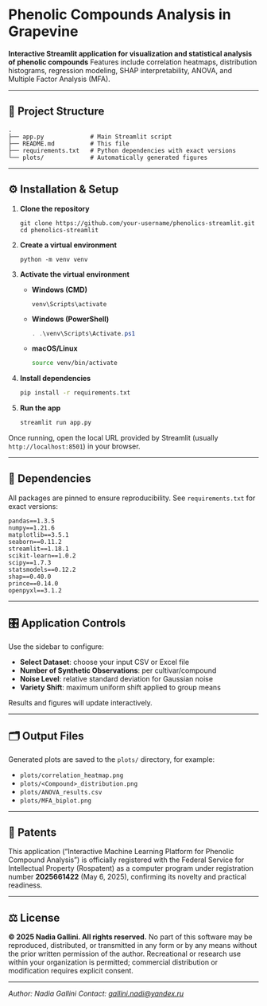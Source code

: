 # Phenolic Compounds Analysis in Grapevine

**Interactive Streamlit application for visualization and statistical analysis of phenolic compounds**
Features include correlation heatmaps, distribution histograms, regression modeling, SHAP interpretability, ANOVA, and Multiple Factor Analysis (MFA).

---

## 📂 Project Structure

```
.
├── app.py             # Main Streamlit script
├── README.md          # This file
├── requirements.txt   # Python dependencies with exact versions
└── plots/             # Automatically generated figures
```

---

## ⚙️ Installation & Setup

1. **Clone the repository**

   ```
   git clone https://github.com/your-username/phenolics-streamlit.git
   cd phenolics-streamlit
   ```

2. **Create a virtual environment**

   ```
   python -m venv venv
   ```

3. **Activate the virtual environment**

   - **Windows (CMD)**

     ```
     venv\Scripts\activate
     ```

   - **Windows (PowerShell)**

     ```powershell
     . .\venv\Scripts\Activate.ps1
     ```

   - **macOS/Linux**

     ```bash
     source venv/bin/activate
     ```

4. **Install dependencies**

   ```bash
   pip install -r requirements.txt
   ```

5. **Run the app**

   ```bash
   streamlit run app.py
   ```

Once running, open the local URL provided by Streamlit (usually `http://localhost:8501`) in your browser.

---

## 📝 Dependencies

All packages are pinned to ensure reproducibility. See `requirements.txt` for exact versions:

```
pandas==1.3.5
numpy==1.21.6
matplotlib==3.5.1
seaborn==0.11.2
streamlit==1.18.1
scikit-learn==1.0.2
scipy==1.7.3
statsmodels==0.12.2
shap==0.40.0
prince==0.14.0
openpyxl==3.1.2
```

---

## 🎛️ Application Controls

Use the sidebar to configure:

- **Select Dataset**: choose your input CSV or Excel file
- **Number of Synthetic Observations**: per cultivar/compound
- **Noise Level**: relative standard deviation for Gaussian noise
- **Variety Shift**: maximum uniform shift applied to group means

Results and figures will update interactively.

---

## 🗂️ Output Files

Generated plots are saved to the `plots/` directory, for example:

- `plots/correlation_heatmap.png`
- `plots/<Compound>_distribution.png`
- `plots/ANOVA_results.csv`
- `plots/MFA_biplot.png`

---

## 📝 Patents

This application (“Interactive Machine Learning Platform for Phenolic Compound Analysis”) is officially registered with the Federal Service for Intellectual Property (Rospatent) as a computer program under registration number **2025661422** (May 6, 2025), confirming its novelty and practical readiness.

---

## ⚖️ License

**© 2025 Nadia Gallini. All rights reserved.**
No part of this software may be reproduced, distributed, or transmitted in any form or by any means without the prior written permission of the author. Recreational or research use within your organization is permitted; commercial distribution or modification requires explicit consent.

---

_Author: Nadia Gallini_
_Contact: [gallini.nadi@yandex.ru](mailto:gallini.nadi@yandex.ru)_
